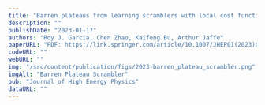 ```yaml
---
title: "Barren plateaus from learning scramblers with local cost functions"
description: ""
publishDate: "2023-01-17"
authors: "Roy J. Garcia, Chen Zhao, Kaifeng Bu, Arthur Jaffe"
paperURL: "PDF: https://link.springer.com/article/10.1007/JHEP01(2023)090"
codeURL: ""
webURL: ""
img: "/src/content/publication/figs/2023-barren_plateau_scrambler.png"
imgAlt: "Barren Plateau Scrambler"
pub: "Journal of High Energy Physics"
dataURL: ""
---
```

